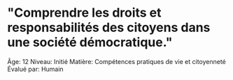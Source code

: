 # "Comprendre les droits et responsabilités des citoyens dans une société démocratique."

Âge: 12
Niveau: Initié
Matière: Compétences pratiques de vie et citoyenneté
Évalué par: Humain